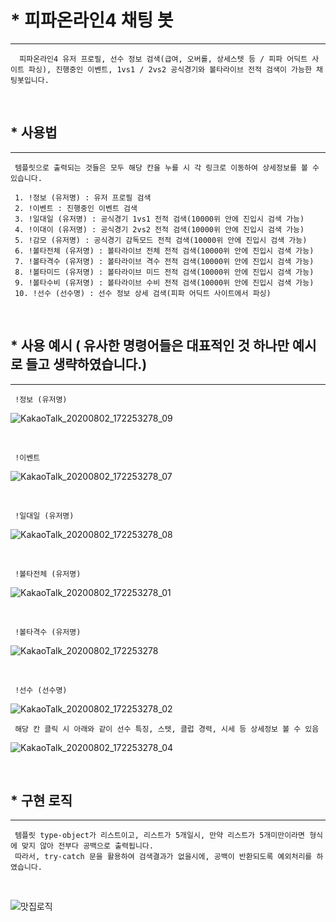 # * 피파온라인4 채팅 봇
- - -

      피파온라인4 유저 프로필, 선수 정보 검색(급여, 오버롤, 상세스텟 등 / 피파 어딕트 사이트 파싱), 진행중인 이벤트, 1vs1 / 2vs2 공식경기와 볼타라이브 전적 검색이 가능한 채팅봇입니다.

<br/>

## * 사용법
- - -

     템플릿으로 출력되는 것들은 모두 해당 칸을 누를 시 각 링크로 이동하여 상세정보를 볼 수 있습니다.
     
     1. !정보 (유저명) : 유저 프로필 검색
     2. !이벤트 : 진행중인 이벤트 검색
     3. !일대일 (유저명) : 공식경기 1vs1 전적 검색(10000위 안에 진입시 검색 가능)
     4. !이대이 (유저명) : 공식경기 2vs2 전적 검색(10000위 안에 진입시 검색 가능)
     5. !감모 (유저명) : 공식경기 감독모드 전적 검색(10000위 안에 진입시 검색 가능)
     6. !볼타전체 (유저명) : 볼타라이브 전체 전적 검색(10000위 안에 진입시 검색 가능)
     7. !볼타격수 (유저명) : 볼타라이브 격수 전적 검색(10000위 안에 진입시 검색 가능)
     8. !볼타미드 (유저명) : 볼타라이브 미드 전적 검색(10000위 안에 진입시 검색 가능)
     9. !볼타수비 (유저명) : 볼타라이브 수비 전적 검색(10000위 안에 진입시 검색 가능)
     10. !선수 (선수명) : 선수 정보 상세 검색(피파 어딕트 사이트에서 파싱)

<br/>

## * 사용 예시 ( 유사한 명령어들은 대표적인 것 하나만 예시로 들고 생략하였습니다.)
- - -

     !정보 (유저명)
   ![KakaoTalk_20200802_172253278_09](https://user-images.githubusercontent.com/47052106/89119153-e2271480-d4e6-11ea-91af-c2cd3d630aa3.jpg)

<br/>

     !이벤트
   ![KakaoTalk_20200802_172253278_07](https://user-images.githubusercontent.com/47052106/89119155-ec491300-d4e6-11ea-8d39-a03113fa2168.jpg)

<br/>

     !일대일 (유저명)
   ![KakaoTalk_20200802_172253278_08](https://user-images.githubusercontent.com/47052106/89119163-f5d27b00-d4e6-11ea-809b-a9623186d63e.jpg)

<br/>

     !볼타전체 (유저명)
  ![KakaoTalk_20200802_172253278_01](https://user-images.githubusercontent.com/47052106/89119110-8eb4c680-d4e6-11ea-9b78-f00c1090e6ea.jpg)

<br/>

     !볼타격수 (유저명)
  ![KakaoTalk_20200802_172253278](https://user-images.githubusercontent.com/47052106/89119052-2e258980-d4e6-11ea-80ff-16b52947afbc.jpg)
  
<br/>

     !선수 (선수명)
  ![KakaoTalk_20200802_172253278_02](https://user-images.githubusercontent.com/47052106/89119185-21edfc00-d4e7-11ea-8a60-9fb32e8767f4.jpg)
  
     해당 칸 클릭 시 아래와 같이 선수 특징, 스텟, 클럽 경력, 시세 등 상세정보 볼 수 있음
  ![KakaoTalk_20200802_172253278_04](https://user-images.githubusercontent.com/47052106/89119195-3205db80-d4e7-11ea-9438-d6e62c5f35ee.jpg)
   
<br/>

## * 구현 로직
- - -

     템플릿 type-object가 리스트이고, 리스트가 5개일시, 만약 리스트가 5개미만이라면 형식에 맞지 않아 전부다 공백으로 출력됩니다.
     따라서, try-catch 문을 활용하여 검색결과가 없을시에, 공백이 반환되도록 예외처리를 하였습니다.

<br/>

 ![맛집로직](https://user-images.githubusercontent.com/47052106/88889284-d3d4c080-d27a-11ea-9cf1-11912968bd15.JPG)
